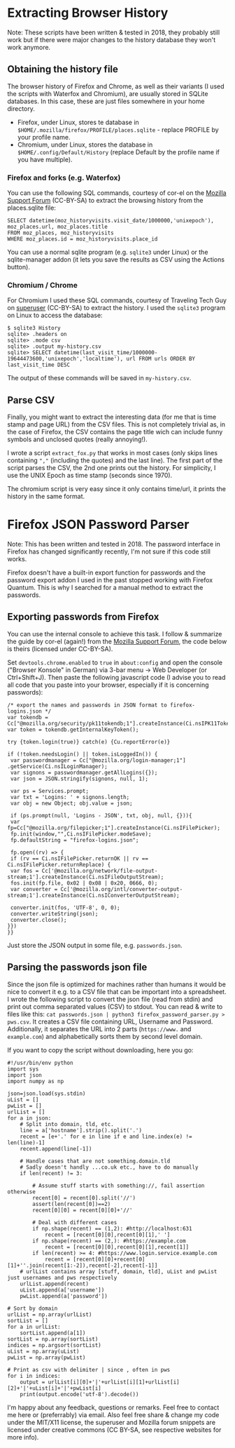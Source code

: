 # Extracting Browser History

Note: These scripts have been written & tested in 2018, they probably still work but if there were major changes to the history database they won't work anymore.

## Obtaining the history file

The browser history of Firefox and Chrome, as well as their variants (I used the scripts with Waterfox and Chromium), are usually stored in SQLite databases. In this case, these are just files somewhere in your home directory.

* Firefox, under Linux, stores te database in `$HOME/.mozilla/firefox/PROFILE/places.sqlite` - replace PROFILE by your profile name.
* Chromium, under Linux, stores the database in `$HOME/.config/Default/History` (replace Default by the profile name if you have multiple).


### Firefox and forks (e.g. Waterfox)

You can use the following SQL commands, courtesy of cor-el on the [Mozilla Support Forum](https://support.mozilla.org/de/questions/835204) (CC-BY-SA) to extract the browsing history from the places.sqlite file:

    SELECT datetime(moz_historyvisits.visit_date/1000000,'unixepoch'), moz_places.url, moz_places.title
    FROM moz_places, moz_historyvisits
    WHERE moz_places.id = moz_historyvisits.place_id

You can use a normal sqlite program (e.g. `sqlite3` under Linux) or the sqlite-manager addon (it lets you save the results as CSV using the Actions button).

### Chromium / Chrome

For Chromium I used these SQL commands, courtesy of Traveling Tech Guy on [superuser](https://superuser.com/questions/602252/can-chrome-browser-history-be-exported-to-an-html-file) (CC-BY-SA) to extract the history. I used the `sqlite3` program on Linux to access the database:

    $ sqlite3 History
    sqlite> .headers on
    sqlite> .mode csv
    sqlite> .output my-history.csv
    sqlite> SELECT datetime(last_visit_time/1000000-19644473600,'unixepoch','localtime'), url FROM urls ORDER BY last_visit_time DESC

The output of these commands will be saved in `my-history.csv`.

## Parse CSV

Finally, you might want to extract the interesting data (for me that is time stamp and page URL) from the CSV files. This is not completely trivial as, in the case of Firefox, the CSV contains the page title wich can include funny symbols and unclosed quotes (really annoying!).

I wrote a script `extract_fox.py` that works in most cases (only skips lines containing `","` (including the quotes) and the last line). The first part of the script parses the CSV, the 2nd one prints out the history. For simplicity, I use the UNIX Epoch as time stamp (seconds since 1970).

The chromium script is very easy since it only contains time/url, it prints the history in the same format.

# Firefox JSON Password Parser

Note: This has been written and tested in 2018. The password interface in Firefox has changed significantly recently, I'm not sure if this code still works.


Firefox doesn't have a built-in export function for passwords and the password export addon I used in the past stopped working with Firefox Quantum. This is why I searched for a manual method to extract the passwords.

## Exporting passwords from Firefox

You can use the internal console to achieve this task. I follow & summarize the guide by cor-el (again!) from the [Mozilla Support Forum](https://support.mozilla.org/de/questions/1077630#answer-834769), the code below is theirs (licensed under CC-BY-SA).

Set `devtools.chrome.enabled` to `true` in `about:config` and open the console ("Browser Konsole" in German) via 3-bar menu -> Web Developer (or Ctrl+Shift+J). Then paste the following javascript code (I advise you to read all code that you paste into your browser, especially if it is concerning passwords):

    /* export the names and passwords in JSON format to firefox-logins.json */
    var tokendb = Cc["@mozilla.org/security/pk11tokendb;1"].createInstance(Ci.nsIPK11TokenDB);
    var token = tokendb.getInternalKeyToken();
    
    try {token.login(true)} catch(e) {Cu.reportError(e)}
    
    if (!token.needsLogin() || token.isLoggedIn()) {
     var passwordmanager = Cc["@mozilla.org/login-manager;1"] .getService(Ci.nsILoginManager);
     var signons = passwordmanager.getAllLogins({});
     var json = JSON.stringify(signons, null, 1);
    
     var ps = Services.prompt;
     var txt = 'Logins: ' + signons.length;
     var obj = new Object; obj.value = json;
    
     if (ps.prompt(null, 'Logins - JSON', txt, obj, null, {})){
     var fp=Cc["@mozilla.org/filepicker;1"].createInstance(Ci.nsIFilePicker);
     fp.init(window,"",Ci.nsIFilePicker.modeSave);
     fp.defaultString = "firefox-logins.json";
    
     fp.open((rv) => {
     if (rv == Ci.nsIFilePicker.returnOK || rv == Ci.nsIFilePicker.returnReplace) {
     var fos = Cc['@mozilla.org/network/file-output-stream;1'].createInstance(Ci.nsIFileOutputStream);
     fos.init(fp.file, 0x02 | 0x08 | 0x20, 0666, 0);
     var converter = Cc['@mozilla.org/intl/converter-output-stream;1'].createInstance(Ci.nsIConverterOutputStream);
    
     converter.init(fos, 'UTF-8', 0, 0);
     converter.writeString(json);
     converter.close();
    }})
    }}

Just store the JSON output in some file, e.g. `passwords.json`.

## Parsing the passwords json file

Since the json file is optimized for machines rather than humans it would be nice to convert it e.g. to a CSV file that can be important into a spreadsheet. I wrote the following script to convert the json file (read from stdin) and print out comma separated values (CSV) to stdout. You can read & write to files like this: `cat passwords.json | python3 firefox_password_parser.py > pws.csv`. It creates a CSV file containing URL, Username and Password. Additionally, it separates the URL into 2 parts (`https://www.` and `example.com`) and alphabetically sorts them by second level domain.

If you want to copy the script without downloading, here you go:

    #!/usr/bin/env python
    import sys
    import json
    import numpy as np
    
    json=json.load(sys.stdin)
    uList = []
    pwList = []
    urlList = []
    for a in json:
        # Split into domain, tld, etc.
        line = a['hostname'].strip().split('.')
        recent = [e+'.' for e in line if e and line.index(e) != len(line)-1]
        recent.append(line[-1])
    
        # Handle cases that are not something.domain.tld
        # Sadly doesn't handly ...co.uk etc., have to do manually
        if len(recent) != 3:
    
            # Assume stuff starts with something://, fail assertion otherwise
            recent[0] = recent[0].split('//')
            assert(len(recent[0])==2)
            recent[0][0] = recent[0][0]+'//'
    
            # Deal with different cases
            if np.shape(recent) == (1,2): #http://localhost:631
                recent = [recent[0][0],recent[0][1],' ']
            if np.shape(recent) == (2,): #https://example.com
                recent = [recent[0][0],recent[0][1],recent[1]]
            if len(recent) >= 4: #https://www.login.service.example.com
                recent = [recent[0][0]+recent[0][1]+''.join(recent[1:-2]),recent[-2],recent[-1]]
        # urlList contains array [stuff, domain, tld], uList and pwList just usernames and pws respectively
        urlList.append(recent)
        uList.append(a['username'])
        pwList.append(a['password'])
    
    # Sort by domain
    urlList = np.array(urlList)
    sortList = []
    for a in urlList:
        sortList.append(a[1])
    sortList = np.array(sortList)
    indices = np.argsort(sortList)
    uList = np.array(uList)
    pwList = np.array(pwList)
    
    # Print as csv with delimiter | since , often in pws
    for i in indices:
        output = urlList[i][0]+'|'+urlList[i][1]+urlList[i][2]+'|'+uList[i]+'|'+pwList[i]
        print(output.encode('utf-8').decode())



I'm happy about any feedback, questions or remarks. Feel free to contact me here or (preferrably) via email. Also feel free share & change my code under the MIT/X11 license, the superuser and Mozilla forum snippets are licensed under creative commons (CC BY-SA, see respective websites for more info).